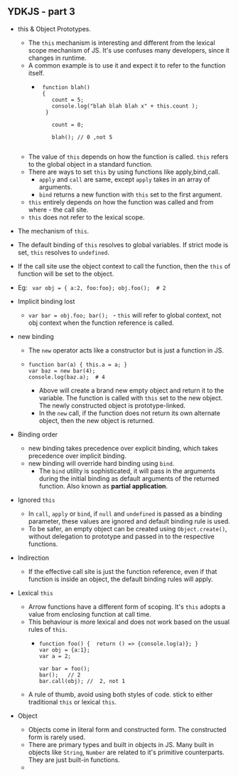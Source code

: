 ## YDKJS - part 3
* this & Object Prototypes.
  * The `this` mechanism is interesting and different from the lexical scope mechanism of JS. It's use confuses many developers, since it changes in runtime.
  * A common example is to use it and expect it to refer to the function itself.
    * ```
       function blah() 
       { 
          count = 5;
          console.log("blah blah blah x" + this.count );
        }
       
          count = 0;
          
          blah(); // 0 ,not 5
          
      ```
  * The value of `this` depends on how the function is called. `this` refers to the global object in a  standard function.
  * There are ways to set `this` by using functions like apply,bind,call.
    * `apply` and `call` are same, except `apply` takes in an array of arguments.
    * `bind` returns a new function with `this` set to the first argument.
  * `this` entirely depends on how the function was called and from where - the call site.
  * `this` does not refer to the lexical scope.

*  The mechanism of `this`.
  * The default binding of `this` resolves to global variables. If strict mode is set, `this` resolves to `undefined`.
  * If the call site use the object context to call the function, then the `this` of function will be set to the object.
  * Eg: ` var obj = { a:2, foo:foo}; obj.foo();  # 2`
* Implicit binding lost
  * `var bar = obj.foo; bar(); ` - `this` will refer to global context, not obj context when the function reference is called.
* new binding
  * The `new` operator acts like a constructor but is just a function in JS.
  * ```
    function bar(a) { this.a = a; }
    var baz = new bar(4);
    console.log(baz.a);  # 4
    ```
     * Above will create a brand new empty object and return it to the variable. The function is called with `this` set to the new object. The newly constructed object is prototype-linked.
     * In the `new` call, if the function does not return its own alternate object, then the new object is returned.
* Binding order
  * new binding takes precedence over explicit binding, which takes precedence over implicit binding.
  * new binding will override hard binding using `bind`.
    * The `bind` utility is sophisticated, it will pass in the arguments during the initial binding as default arguments of the returned function. Also known as **partial application**.
* Ignored `this`
  * In `call`, `apply` or `bind`, if `null` and `undefined` is passed as a binding parameter, these values are ignored and default binding rule is used.
  * To be safer, an empty object can be created using `Object.create()`, without delegation to prototype and passed in to the respective functions.
* Indirection
  * If the effective call site is just the function reference, even if that function is inside an object, the default binding rules will apply.
* Lexical `this`
  * Arrow functions have a different form of scoping. It's `this` adopts a value from enclosing function at call time.
  * This behaviour is more lexical and does not work based on the usual rules of `this`.
    * ```
      function foo() {  return () => {console.log(a)}; }
      var obj = {a:1};
      var a = 2;
      
      var bar = foo();
      bar();   // 2
      bar.call(obj); //  2, not 1
      ```
  * A rule of thumb, avoid using both styles of code. stick to either traditional `this` or lexical `this`.  
* Object
  * Objects come in literal form and constructed form. The constructed form is rarely used.
  * There are primary types and built in objects in JS. Many built in objects like `String`, `Number` are related to it's primitive counterparts. They are just built-in functions.
  *
